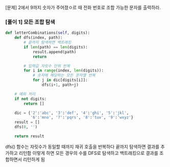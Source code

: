 [문제] 2에서 9까지 숫자가 주어졌ㅇ르 때 전화 번호로 조합 가능한 문자를 출력하라.

### [풀이 1] 모든 조합 탐색
```python
def letterCombinations(self, digits):
    def dfs(index, path):
        # 끝까지 탐색하면 백트래킹
        if len(path) == len(digits):
            result.append(path)
            return

        # 입력값 자릿수 단위 반복
        for i in range(index, len(digits)):
            # 숫자에 해당하는 모든 문자열 반복
            for j in dic[digits[i]]:
                dfs(i+1, path+j)

    # 예외 처리
    if not digits:
        return []

    dic = {'2':'abc', '3':'def', '4':'ghi', '5':'jkl',
           '6':'mno', '7':'pqrs', '8':'tuv', '9':'wxyz'}
    result = []
    dfs(0, '')

    return result
```
dfs() 함수는 자릿수가 동일할 때까지 재귀 호출을 반복하다 끝까지 탐색하면 결과를 추가하고 리턴함
이렇게 하면 모든 경우의 수를 DFS로 탐색하고 백트래킹으로 결과를 조합하면서 리턴하게 됨
